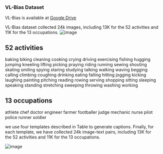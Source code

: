 ### VL-Bias Dataset
VL-Bias is available at [Google Drive](https://drive.google.com/drive/)  

VL-Bias dataset collected 24k images, including 13K for the 52 activities and 11K for the 13 occupations.
![image](https://user-images.githubusercontent.com/103436137/162957372-0093208f-2fc8-4bdb-afa2-4af68f26b9bf.png)

## 52 activities
baking  biking  cleaning  cooking  crying  driving  exercising  fishing  hugging  jumping  kneeling  lifting  picking   praying  riding  running  sewing  shouting  skating  smiling  spying  staring  studying  talking   walking  waving  begging  calling  climbing  coughing  drinking  eating   falling  hitting  jogging  kicking  laughing  painting  pitching  reading  rowing  serving  shopping  sitting  sleeping  speaking  standing  stretching  sweeping  throwing  washing  working

## 13 occupations 
athlete  chef  doctor  engineer  farmer  footballer  judge  mechanic  nurse  pilot  police  runner  soldier

we use four templates described in Table to generate captions. Finally, for each template, we have collected 24k image-text pairs, including 13K for the 52 activities and 11K for the 13 occupations.

![image](https://user-images.githubusercontent.com/103436137/162957343-cd7c9e2d-21f5-4506-af64-949fefe3285f.png)



